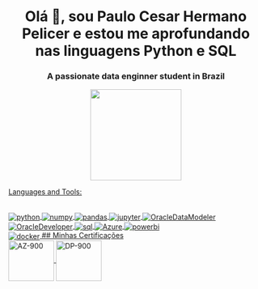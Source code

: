 <h1 align="center">Olá 👋, sou Paulo Cesar Hermano Pelicer e estou me aprofundando nas linguagens Python e SQL </h1>
<h3 align="center">A passionate data enginner student in Brazil</h3>

<div align="center">
  <a href="https://github.com/Paulopelicer">
  <img height="180em" src="https://github-readme-stats.vercel.app/api?username=Paulopelicer&show_icons=true&theme=vision-friendly-dark&include_all_commits=true&count_private=true"/>
  </div>

Languages and Tools:
<div style="display: inline_block"><br/>
  <img align="center" alt="python" src="https://img.shields.io/badge/Python-306998?style=for-the-badge&logo=python&logoColor=yellow"/>
  <img align="center" alt="numpy" src="https://img.shields.io/badge/NumPy-4B8BBE?style=for-the-badge&logo=numpy&logoColor=white"/>
  <img align="center" alt="pandas" src="https://img.shields.io/badge/Pandas-150458?style=for-the-badge&logo=pandas&logoColor=white"/>
  <img align="center" alt="jupyter" src="https://img.shields.io/badge/JupyterNotebook-306998?style=for-the-badge&logo=JupyterNotebook&logoColor=white"/>
  <img align="center" alt="OracleDataModeler" src="https://img.shields.io/badge/OracleDataModeler-C74634?style=for-the-badge"/>
  <img align="center" alt="OracleDeveloper" src="https://img.shields.io/badge/OracleDeveloper-306998?style=for-the-badge&logo=OracleDeveloper&logoColor=white"/>
  <img align="center" alt="sql" src="https://img.shields.io/badge/SQL-306998?style=for-the-badge"/>
  <img align="center" alt="Azure" src="https://img.shields.io/badge/Azure-306998?style=for-the-badge&logo=MicrosoftAzure&logoColor=white"/>
  <img align="center" alt="powerbi" src = "https://img.shields.io/badge/PowerBI-FF9900?style=for-the-badge&logo=PowerBI&logoColor=white"/>
  </div>
  <img align="center" alt="docker" src="https://img.shields.io/badge/Docker-306998?style=for-the-badge&logo=Docker&logoColor=white"/>
 ## Minhas Certificações
  <div style="display: inline_block">
    <img align="center" alt="AZ-900" height="80" width="90" src="https://images.credly.com/size/340x340/images/be8fcaeb-c769-4858-b567-ffaaa73ce8cf/image.png">
    <img align="center" alt="DP-900" height="80" width="90" src="https://images.credly.com/size/340x340/images/70eb1e3f-d4de-4377-a062-b20fb29594ea/azure-data-fundamentals-600x600.png">
  </div>
